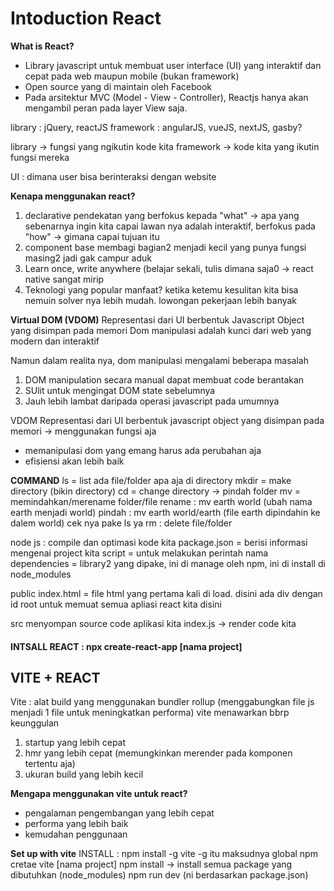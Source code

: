# Intoduction React

**What is React?**
- Library javascript untuk membuat user interface (UI) yang interaktif dan cepat pada web maupun mobile (bukan framework)
- Open source yang di maintain oleh Facebook 
- Pada arsitektur MVC (Model - View - Controller), Reactjs hanya akan mengambil peran pada layer View saja. 

library : jQuery, reactJS
framework : angularJS, vueJS, nextJS, gasby?

library -> fungsi yang ngikutin kode kita
framework -> kode kita yang ikutin fungsi mereka

UI : dimana user bisa berinteraksi dengan website

**Kenapa menggunakan react?**
1. declarative
pendekatan yang berfokus kepada "what" -> apa yang sebenarnya ingin kita capai
lawan nya adalah interaktif, berfokus pada "how" -> gimana capai tujuan itu
2. component base
membagi bagian2 menjadi kecil yang punya fungsi masing2 jadi gak campur aduk
3. Learn once, write anywhere (belajar sekali, tulis dimana saja0 -> react native sangat mirip
4. Teknologi yang popular
manfaat? ketika ketemu kesulitan kita bisa nemuin solver nya lebih mudah. lowongan pekerjaan lebih banyak	

**Virtual DOM (VDOM)**
Representasi dari UI berbentuk Javascript Object yang disimpan pada memori 
Dom manipulasi adalah kunci dari web yang modern dan interaktif

Namun dalam realita nya, dom manipulasi mengalami beberapa masalah
1. DOM manipulation secara manual dapat membuat code berantakan
2. SUlit untuk mengingat DOM state sebelumnya
3. Jauh lebih lambat daripada operasi javascript pada umumnya

VDOM Representasi dari UI berbentuk javascript object yang disimpan pada memori
-> menggunakan fungsi aja

- memanipulasi dom yang emang harus ada perubahan aja
- efisiensi akan lebih baik

**COMMAND**
ls = list ada file/folder apa aja di directory
mkdir = make directory (bikin directory)
cd = change directory -> pindah folder
mv = memindahkan/merename folder/file
rename : mv earth world (ubah nama earth menjadi world)
pindah : mv earth world/earth (file earth dipindahin ke dalem world)
cek nya pake ls ya
rm : delete file/folder

node js : compile dan optimasi kode kita
package.json = berisi informasi mengenai project kita
script = untuk melakukan perintah
nama
dependencies = library2 yang dipake, ini di manage oleh npm, ini di install di node_modules

public
index.html = file html yang pertama kali di load. disini ada div dengan id root
untuk memuat semua apliasi react kita disini

src
menyompan source code aplikasi kita
index.js -> render code kita

#### INTSALL REACT : npx create-react-app [nama project] ####

## VITE + REACT ##
Vite : alat build yang menggunakan bundler rollup (menggabungkan file js menjadi 1 file untuk meningkatkan performa)
vite menawarkan bbrp keunggulan
1. startup yang lebih cepat
2. hmr yang lebih cepat (memungkinkan merender pada komponen tertentu aja)
3. ukuran build yang lebih kecil

**Mengapa menggunakan vite untuk react?**
- pengalaman pengembangan yang lebih cepat
- performa yang lebih baik
- kemudahan penggunaan

**Set up with vite**
INSTALL : npm install -g vite
-g itu maksudnya global
npm cretae vite [nama project]
npm install -> install semua package yang dibutuhkan (node_modules)
npm run dev (ni berdasarkan package.json)


